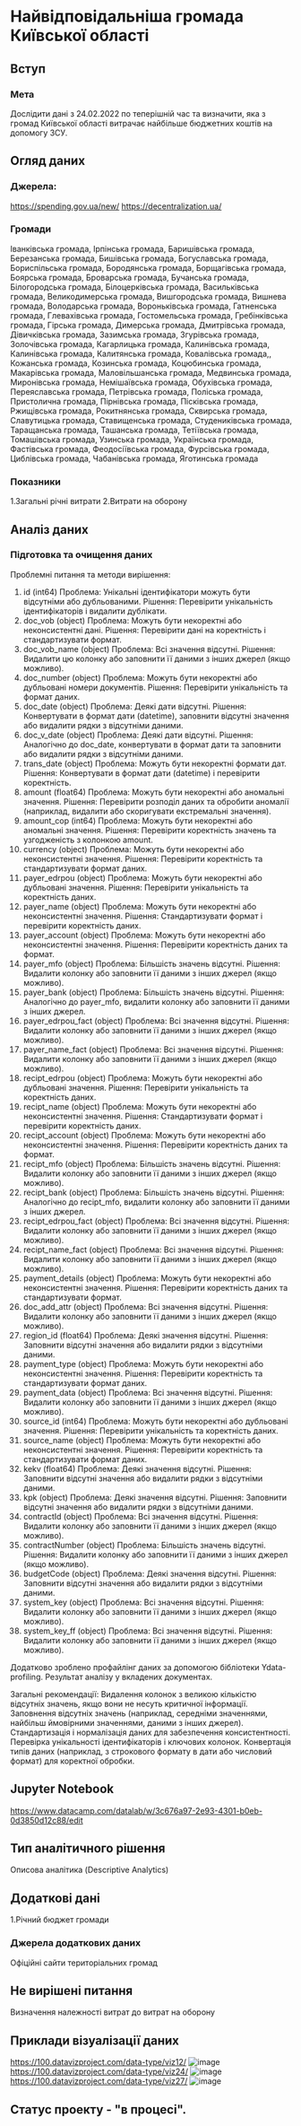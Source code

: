 # Найвідповідальніша громада Київської області

## Вступ

### Мета

Дослідити дані з 24.02.2022 по теперішній час та визначити, яка з громад Київської області витрачає найбільше бюджетних коштів на допомогу ЗСУ. 

## Огляд даних

### Джерела:
https://spending.gov.ua/new/
https://decentralization.ua/

### Громади
Іванківська громада, Ірпінська громада, Баришівська громада, Березанська громада, Бишівська громада, Богуславська громада, Бориспільська громада, Бородянська громада, Борщагівська громада, Боярська громада, Броварська громада, Бучанська громада, Білогородська громада, Білоцерківська громада, Васильківська громада, Великодимерська громада, Вишгородська громада, Вишнева громада, Володарська громада, Вороньківська громада, Гатненська громада, Глевахівська громада, Гостомельська громада, Гребінківська громада, Гірська громада, Димерська громада, Дмитрівська громада, Дівичківська громада, Зазимська громада, Згурівська громада, Золочівська громада, Кагарлицька громада, Калинівська громада, Калинівська громада, Калитянська громада, Ковалівська громада,, Кожанська громада, Козинська громада, Коцюбинська громада, Макарівська громада, Маловільшанська громада, Медвинська громада, Миронівська громада, Немішаївська громада, Обухівська громада, Переяславська громада, Петрівська громада, Поліська громада, Пристолична громада, Пірнівська громада, Пісківська громада, Ржищівська громада, Рокитнянська громада, Сквирська громада, Славутицька громада, Ставищенська громада, Студениківська громада, Таращанська громада, Ташанська громада, Тетіївська громада, Томашівська громада, Узинська громада, Українська громада, Фастівська громада, Феодосіївська громада, Фурсівська громада, Циблівська громада, Чабанівська громада, Яготинська громада

### Показники
1.Загальні річні витрати 2.Витрати на оборону

## Аналіз даних

### Підготовка та очищення даних
Проблемні питання та методи вирішення:
1. id (int64)
Проблема: Унікальні ідентифікатори можуть бути відсутніми або дубльованими.
Рішення: Перевірити унікальність ідентифікаторів і видалити дублікати.
2. doc_vob (object)
Проблема: Можуть бути некоректні або неконсистентні дані.
Рішення: Перевірити дані на коректність і стандартизувати формат.
3. doc_vob_name (object)
Проблема: Всі значення відсутні.
Рішення: Видалити цю колонку або заповнити її даними з інших джерел (якщо можливо).
4. doc_number (object)
Проблема: Можуть бути некоректні або дубльовані номери документів.
Рішення: Перевірити унікальність та формат даних.
5. doc_date (object)
Проблема: Деякі дати відсутні.
Рішення: Конвертувати в формат дати (datetime), заповнити відсутні значення або видалити рядки з відсутніми даними.
6. doc_v_date (object)
Проблема: Деякі дати відсутні.
Рішення: Аналогічно до doc_date, конвертувати в формат дати та заповнити або видалити рядки з відсутніми даними.
7. trans_date (object)
Проблема: Можуть бути некоректні формати дат.
Рішення: Конвертувати в формат дати (datetime) і перевірити коректність.
8. amount (float64)
Проблема: Можуть бути некоректні або аномальні значення.
Рішення: Перевірити розподіл даних та обробити аномалії (наприклад, видалити або скоригувати екстремальні значення).
9. amount_cop (int64)
Проблема: Можуть бути некоректні або аномальні значення.
Рішення: Перевірити коректність значень та узгодженість з колонкою amount.
10. currency (object)
Проблема: Можуть бути некоректні або неконсистентні значення.
Рішення: Перевірити коректність та стандартизувати формат даних.
11. payer_edrpou (object)
Проблема: Можуть бути некоректні або дубльовані значення.
Рішення: Перевірити унікальність та коректність даних.
12. payer_name (object)
Проблема: Можуть бути некоректні або неконсистентні значення.
Рішення: Стандартизувати формат і перевірити коректність даних.
13. payer_account (object)
Проблема: Можуть бути некоректні або неконсистентні значення.
Рішення: Перевірити коректність даних та формат.
14. payer_mfo (object)
Проблема: Більшість значень відсутні.
Рішення: Видалити колонку або заповнити її даними з інших джерел (якщо можливо).
15. payer_bank (object)
Проблема: Більшість значень відсутні.
Рішення: Аналогічно до payer_mfo, видалити колонку або заповнити її даними з інших джерел.
16. payer_edrpou_fact (object)
Проблема: Всі значення відсутні.
Рішення: Видалити колонку або заповнити її даними з інших джерел (якщо можливо).
17. payer_name_fact (object)
Проблема: Всі значення відсутні.
Рішення: Видалити колонку або заповнити її даними з інших джерел (якщо можливо).
18. recipt_edrpou (object)
Проблема: Можуть бути некоректні або дубльовані значення.
Рішення: Перевірити унікальність та коректність даних.
19. recipt_name (object)
Проблема: Можуть бути некоректні або неконсистентні значення.
Рішення: Стандартизувати формат і перевірити коректність даних.
20. recipt_account (object)
Проблема: Можуть бути некоректні або неконсистентні значення.
Рішення: Перевірити коректність даних та формат.
21. recipt_mfo (object)
Проблема: Більшість значень відсутні.
Рішення: Видалити колонку або заповнити її даними з інших джерел (якщо можливо).
22. recipt_bank (object)
Проблема: Більшість значень відсутні.
Рішення: Аналогічно до recipt_mfo, видалити колонку або заповнити її даними з інших джерел.
23. recipt_edrpou_fact (object)
Проблема: Всі значення відсутні.
Рішення: Видалити колонку або заповнити її даними з інших джерел (якщо можливо).
24. recipt_name_fact (object)
Проблема: Всі значення відсутні.
Рішення: Видалити колонку або заповнити її даними з інших джерел (якщо можливо).
25. payment_details (object)
Проблема: Можуть бути некоректні або неконсистентні значення.
Рішення: Перевірити коректність даних та стандартизувати формат.
26. doc_add_attr (object)
Проблема: Всі значення відсутні.
Рішення: Видалити колонку або заповнити її даними з інших джерел (якщо можливо).
27. region_id (float64)
Проблема: Деякі значення відсутні.
Рішення: Заповнити відсутні значення або видалити рядки з відсутніми даними.
28. payment_type (object)
Проблема: Можуть бути некоректні або неконсистентні значення.
Рішення: Перевірити коректність та стандартизувати формат даних.
29. payment_data (object)
Проблема: Всі значення відсутні.
Рішення: Видалити колонку або заповнити її даними з інших джерел (якщо можливо).
30. source_id (int64)
Проблема: Можуть бути некоректні або дубльовані значення.
Рішення: Перевірити унікальність та коректність даних.
31. source_name (object)
Проблема: Можуть бути некоректні або неконсистентні значення.
Рішення: Перевірити коректність та стандартизувати формат даних.
32. kekv (float64)
Проблема: Деякі значення відсутні.
Рішення: Заповнити відсутні значення або видалити рядки з відсутніми даними.
33. kpk (object)
Проблема: Деякі значення відсутні.
Рішення: Заповнити відсутні значення або видалити рядки з відсутніми даними.
34. contractId (object)
Проблема: Всі значення відсутні.
Рішення: Видалити колонку або заповнити її даними з інших джерел (якщо можливо).
35. contractNumber (object)
Проблема: Більшість значень відсутні.
Рішення: Видалити колонку або заповнити її даними з інших джерел (якщо можливо).
36. budgetCode (object)
Проблема: Деякі значення відсутні.
Рішення: Заповнити відсутні значення або видалити рядки з відсутніми даними.
38. system_key (object)
Проблема: Всі значення відсутні.
Рішення: Видалити колонку або заповнити її даними з інших джерел (якщо можливо).
39. system_key_ff (object)
Проблема: Всі значення відсутні.
Рішення: Видалити колонку або заповнити її даними з інших джерел (якщо можливо).

Додатково зроблено профайлінг даних за допомогою бібліотеки Ydata-profiling. Результат аналізу у вкладених документах.

Загальні рекомендації:
Видалення колонок з великою кількістю відсутніх значень, якщо вони не несуть критичної інформації.
Заповнення відсутніх значень (наприклад, середніми значеннями, найбільш ймовірними значеннями, даними з інших джерел).
Стандартизація і нормалізація даних для забезпечення консистентності.
Перевірка унікальності ідентифікаторів і ключових колонок.
Конвертація типів даних (наприклад, з строкового формату в дати або числовий формат) для коректної обробки.

## Jupyter Notebook
https://www.datacamp.com/datalab/w/3c676a97-2e93-4301-b0eb-0d3850d12c88/edit

## Тип аналітичного рішення
Описова аналітика (Descriptive Analytics)

## Додаткові дані
1.Річний бюджет громади

### Джерела додаткових даних
Офіційні сайти територіальних громад

## Не вирішені питання
Визначення належності витрат до витрат на оборону

## Приклади візуалізації даних
https://100.datavizproject.com/data-type/viz12/
![image](https://github.com/user-attachments/assets/8b28e859-5094-48c7-996c-3a04f4173a55)
https://100.datavizproject.com/data-type/viz24/
![image](https://github.com/user-attachments/assets/f4ea4eec-b593-4567-b43f-16425823140f)
https://100.datavizproject.com/data-type/viz27/
![image](https://github.com/user-attachments/assets/a33eda00-bf90-4423-97a3-825209122b6f)

## Статус проекту - "в процесі".

